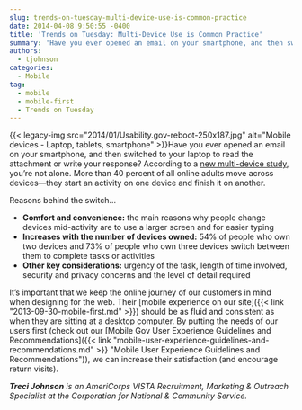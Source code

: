 ```yaml
---
slug: trends-on-tuesday-multi-device-use-is-common-practice
date: 2014-04-08 9:50:55 -0400
title: 'Trends on Tuesday: Multi-Device Use is Common Practice'
summary: 'Have you ever opened an email on your smartphone, and then switched to your laptop to read the attachment or write your response? According to a new multi-device study, you’re not alone. More than 40 percent of all online adults move across devices&mdash;they start an activity'
authors:
  - tjohnson
categories:
  - Mobile
tag:
  - mobile
  - mobile-first
  - Trends on Tuesday
---
```


{{< legacy-img src="2014/01/Usability.gov-reboot-250x187.jpg" alt="Mobile devices - Laptop, tablets, smartphone" >}}Have you ever opened an email on your smartphone, and then switched to your laptop to read the attachment or write your response? According to a [new multi-device study](https://econsultancy.com/blog/64464-more-than-40-of-online-adults-are-multi-device-users-stats), you’re not alone. More than 40 percent of all online adults move across devices—they start an activity on one device and finish it on another.

Reasons behind the switch…

  * **Comfort and convenience:** the main reasons why people change devices mid-activity are to use a larger screen and for easier typing
  * **Increases with the number of devices owned:** 54% of people who own two devices and 73% of people who own three devices switch between them to complete tasks or activities
  * **Other key considerations:** urgency of the task, length of time involved, security and privacy concerns and the level of detail required

It’s important that we keep the online journey of our customers in mind when designing for the web. Their [mobile experience on our site]({{< link "2013-09-30-mobile-first.md" >}}) should be as fluid and consistent as when they are sitting at a desktop computer.  By putting the needs of our users first (check out our [Mobile Gov User Experience Guidelines and Recommendations]({{< link "mobile-user-experience-guidelines-and-recommendations.md" >}} "Mobile User Experience Guidelines and Recommendations")), we can increase their satisfaction (and encourage return visits).

_**Treci Johnson** is an AmeriCorps VISTA Recruitment, Marketing & Outreach Specialist at the_ _Corporation for National & Community Service._